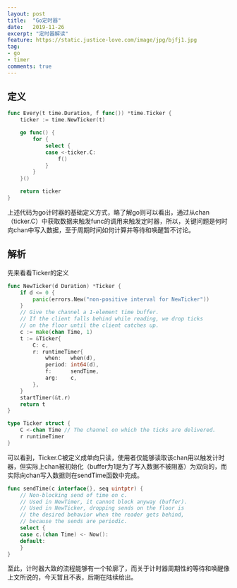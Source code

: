 ```yaml
---
layout: post
title:  "Go定时器"
date:   2019-11-26
excerpt: "定时器解读"
feature: https://static.justice-love.com/image/jpg/bjfj1.jpg
tag:
- go
- timer
comments: true
---
```


## 定义

``` go
func Every(t time.Duration, f func()) *time.Ticker {
	ticker := time.NewTicker(t)

	go func() {
		for {
			select {
			case <-ticker.C:
				f()
			}
		}
	}()

	return ticker
}

```
上述代码为go计时器的基础定义方式，略了解go则可以看出，通过从chan（ticker.C）中获取数据来触发func的调用来触发定时器，所以，关键问题是何时向chan中写入数据，至于周期时间如何计算并等待和唤醒暂不讨论。

## 解析

先来看看Ticker的定义
``` go
func NewTicker(d Duration) *Ticker {
	if d <= 0 {
		panic(errors.New("non-positive interval for NewTicker"))
	}
	// Give the channel a 1-element time buffer.
	// If the client falls behind while reading, we drop ticks
	// on the floor until the client catches up.
	c := make(chan Time, 1)
	t := &Ticker{
		C: c,
		r: runtimeTimer{
			when:   when(d),
			period: int64(d),
			f:      sendTime,
			arg:    c,
		},
	}
	startTimer(&t.r)
	return t
}

type Ticker struct {
	C <-chan Time // The channel on which the ticks are delivered.
	r runtimeTimer
}

```
可以看到，Ticker.C被定义成单向只读，使用者仅能够读取该chan用以触发计时器，但实际上chan被初始化（buffer为1是为了写入数据不被阻塞）为双向的，而实际向chan写入数据则在sendTime函数中完成。
``` go
func sendTime(c interface{}, seq uintptr) {
	// Non-blocking send of time on c.
	// Used in NewTimer, it cannot block anyway (buffer).
	// Used in NewTicker, dropping sends on the floor is
	// the desired behavior when the reader gets behind,
	// because the sends are periodic.
	select {
	case c.(chan Time) <- Now():
	default:
	}
}
```
至此，计时器大致的流程能够有一个轮廓了，而关于计时器周期性的等待和唤醒像上文所说的，今天暂且不表，后期在陆续给出。
